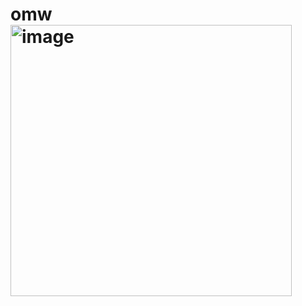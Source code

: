 # omw<img width="450" height="434" alt="image" src="https://github.com/user-attachments/assets/e5189fce-bf98-4ff1-91a8-b552212bff01" />
